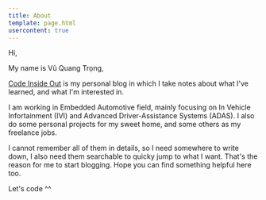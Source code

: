 ```yaml
---
title: About
template: page.html
usercontent: true
---
```


Hi, 

My name is Vũ Quang Trọng,

[Code Inside Out](https://www.codeinsideout.com/) is my personal blog in which I take notes about what I've learned, and what I'm interested in.

I am working in Embedded Automotive field, mainly focusing on In Vehicle Infortainment (IVI) and Advanced Driver-Assistance Systems (ADAS). I also do some personal projects for my sweet home, and some others as my freelance jobs.

I cannot remember all of them in details, so I need somewhere to write down, I also need them searchable to quicky jump to what I want. That's the reason for me to start blogging. Hope you can find something helpful here too.

Let's code ^^

<style>
    .md-typeset p {
    text-align: justify;
}
</style>